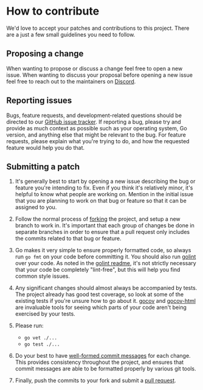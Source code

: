 # How to contribute #

We'd love to accept your patches and contributions to this project. There are
a just a few small guidelines you need to follow.

## Proposing a change ##

When wanting to propose or discuss a change feel free to open a new issue. When wanting to discuss your proposal before opening a new issue feel free to reach out to the maintainers on [Discord](https://chat.jexia.com).

## Reporting issues ##

Bugs, feature requests, and development-related questions should be directed to
our [GitHub issue tracker](https://github.com/jexia/maestro/issues).  If
reporting a bug, please try and provide as much context as possible such as
your operating system, Go version, and anything else that might be relevant to
the bug.  For feature requests, please explain what you're trying to do, and
how the requested feature would help you do that.

## Submitting a patch ##

  1. It's generally best to start by opening a new issue describing the bug or
     feature you're intending to fix. Even if you think it's relatively minor,
     it's helpful to know what people are working on. Mention in the initial
     issue that you are planning to work on that bug or feature so that it can
     be assigned to you.

  1. Follow the normal process of [forking][] the project, and setup a new
     branch to work in. It's important that each group of changes be done in
     separate branches in order to ensure that a pull request only includes the
     commits related to that bug or feature.

  1. Go makes it very simple to ensure properly formatted code, so always run
     `go fmt` on your code before committing it. You should also run
     [golint][] over your code. As noted in the [golint readme][], it's not
     strictly necessary that your code be completely "lint-free", but this will
     help you find common style issues.

  1. Any significant changes should almost always be accompanied by tests. The
     project already has good test coverage, so look at some of the existing
     tests if you're unsure how to go about it. [gocov][] and [gocov-html][]
     are invaluable tools for seeing which parts of your code aren't being
     exercised by your tests.

  1. Please run:
     * `go vet ./...`
     * `go test ./...`

  1. Do your best to have [well-formed commit messages][] for each change.
     This provides consistency throughout the project, and ensures that commit
     messages are able to be formatted properly by various git tools.

  1. Finally, push the commits to your fork and submit a [pull request][].

[forking]: https://help.github.com/articles/fork-a-repo
[golint]: https://github.com/golang/lint
[golint readme]: https://github.com/golang/lint/blob/master/README.md
[gocov]: https://github.com/axw/gocov
[gocov-html]: https://github.com/matm/gocov-html
[well-formed commit messages]: http://tbaggery.com/2008/04/19/a-note-about-git-commit-messages.html
[squash]: http://git-scm.com/book/en/Git-Tools-Rewriting-History#Squashing-Commits
[pull request]: https://help.github.com/articles/creating-a-pull-request
